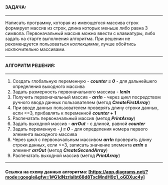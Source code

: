 #### ЗАДАЧА:
___
Написать программу, которая из имеющегося массива строк формирует массив из строк, длина которых меньше либо равна 3 символа. Первоначальный массив можно ввести с клавиатуры, либо задать на старте выполнения алгоритма. При решении не рекомендуется пользоваться *коллекциями*, лучше обойтись исключительно массивами.
___
#### АЛГОРИТМ РЕШЕНИЯ:
___
1. Создать глобальную переменную - ***counter = 0*** - для дальнейшего определения выходного массива
2. Задать размерность первоначального массива - ***lenIn***
3. Получить первоначальный массив - ***arrIn*** - через цикл посредством ручного ввода данных пользователем (метод ***CreateFirstArray***)
4. При вводе данных пользователем проверять длину строки данных, если <=3, прибавлять к переменной ***counter + 1***
5. Распечатать первоначальный массив (метод ***PrintArray***)
6. Задать выходной массив - ***arrOut*** - с длиной, равной ***counter***
7. Задать переменную - ***j = 0*** - для определения номера первого элемента выходного массива
8. Через цикл с первоначальным массивом ***arrIn*** проверить длину строки данных, если <=3, записать значение элемента ***arrIn*** в элемент ***arrOut*** (метод ***CreateSecondArray***)
9. Распечатать выходной массив (метод ***PrintArray***)

___
#### Ссылка на схему данных алгоритма: [https://app.diagrams.net/?mode=google&gfw=1#G1dNzrlaIbt68d8TxcMndH9z1_oGDXuc4y]
